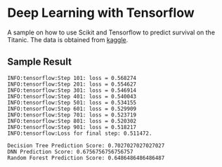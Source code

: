 # Deep Learning with Tensorflow
A sample on how to use Scikit and Tensorflow to predict survival on the Titanic. The data is obtained from [kaggle](https://www.kaggle.com/c/titanic/data).

## Sample Result
```
INFO:tensorflow:Step 101: loss = 0.568274
INFO:tensorflow:Step 201: loss = 0.554627
INFO:tensorflow:Step 301: loss = 0.546914
INFO:tensorflow:Step 401: loss = 0.540043
INFO:tensorflow:Step 501: loss = 0.534155
INFO:tensorflow:Step 601: loss = 0.529909
INFO:tensorflow:Step 701: loss = 0.523719
INFO:tensorflow:Step 801: loss = 0.520302
INFO:tensorflow:Step 901: loss = 0.518217
INFO:tensorflow:Loss for final step: 0.511472.

Decision Tree Prediction Score: 0.7027027027027027
DNN Prediction Score: 0.6756756756756757
Random Forest Prediction Score: 0.6486486486486487
```
